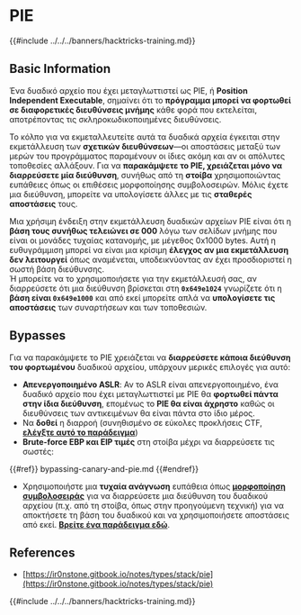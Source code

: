 # PIE

{{#include ../../../banners/hacktricks-training.md}}

## Basic Information

Ένα δυαδικό αρχείο που έχει μεταγλωττιστεί ως PIE, ή **Position Independent Executable**, σημαίνει ότι το **πρόγραμμα μπορεί να φορτωθεί σε διαφορετικές διευθύνσεις μνήμης** κάθε φορά που εκτελείται, αποτρέποντας τις σκληροκωδικοποιημένες διευθύνσεις.

Το κόλπο για να εκμεταλλευτείτε αυτά τα δυαδικά αρχεία έγκειται στην εκμετάλλευση των **σχετικών διευθύνσεων**—οι αποστάσεις μεταξύ των μερών του προγράμματος παραμένουν οι ίδιες ακόμη και αν οι απόλυτες τοποθεσίες αλλάξουν. Για να **παρακάμψετε το PIE, χρειάζεται μόνο να διαρρεύσετε μία διεύθυνση**, συνήθως από τη **στοίβα** χρησιμοποιώντας ευπάθειες όπως οι επιθέσεις μορφοποίησης συμβολοσειρών. Μόλις έχετε μια διεύθυνση, μπορείτε να υπολογίσετε άλλες με τις **σταθερές αποστάσεις** τους.

Μια χρήσιμη ένδειξη στην εκμετάλλευση δυαδικών αρχείων PIE είναι ότι η **βάση τους συνήθως τελειώνει σε 000** λόγω των σελίδων μνήμης που είναι οι μονάδες τυχαίας κατανομής, με μέγεθος 0x1000 bytes. Αυτή η ευθυγράμμιση μπορεί να είναι μια κρίσιμη **έλεγχος αν μια εκμετάλλευση δεν λειτουργεί** όπως αναμένεται, υποδεικνύοντας αν έχει προσδιοριστεί η σωστή βάση διεύθυνσης.\
Ή μπορείτε να το χρησιμοποιήσετε για την εκμετάλλευσή σας, αν διαρρεύσετε ότι μια διεύθυνση βρίσκεται στη **`0x649e1024`** γνωρίζετε ότι η **βάση είναι `0x649e1000`** και από εκεί μπορείτε απλά να **υπολογίσετε τις αποστάσεις** των συναρτήσεων και των τοποθεσιών.

## Bypasses

Για να παρακάμψετε το PIE χρειάζεται να **διαρρεύσετε κάποια διεύθυνση του φορτωμένου** δυαδικού αρχείου, υπάρχουν μερικές επιλογές για αυτό:

- **Απενεργοποιημένο ASLR**: Αν το ASLR είναι απενεργοποιημένο, ένα δυαδικό αρχείο που έχει μεταγλωττιστεί με PIE θα **φορτωθεί πάντα στην ίδια διεύθυνση**, επομένως το **PIE θα είναι άχρηστο** καθώς οι διευθύνσεις των αντικειμένων θα είναι πάντα στο ίδιο μέρος.
- Να **δοθεί** η διαρροή (συνηθισμένο σε εύκολες προκλήσεις CTF, [**ελέγξτε αυτό το παράδειγμα**](https://ir0nstone.gitbook.io/notes/types/stack/pie/pie-exploit))
- **Brute-force EBP και EIP τιμές** στη στοίβα μέχρι να διαρρεύσετε τις σωστές:

{{#ref}}
bypassing-canary-and-pie.md
{{#endref}}

- Χρησιμοποιήστε μια **τυχαία ανάγνωση** ευπάθεια όπως [**μορφοποίηση συμβολοσειράς**](../../format-strings/) για να διαρρεύσετε μια διεύθυνση του δυαδικού αρχείου (π.χ. από τη στοίβα, όπως στην προηγούμενη τεχνική) για να αποκτήσετε τη βάση του δυαδικού και να χρησιμοποιήσετε αποστάσεις από εκεί. [**Βρείτε ένα παράδειγμα εδώ**](https://ir0nstone.gitbook.io/notes/types/stack/pie/pie-bypass).

## References

- [https://ir0nstone.gitbook.io/notes/types/stack/pie](https://ir0nstone.gitbook.io/notes/types/stack/pie)

{{#include ../../../banners/hacktricks-training.md}}
